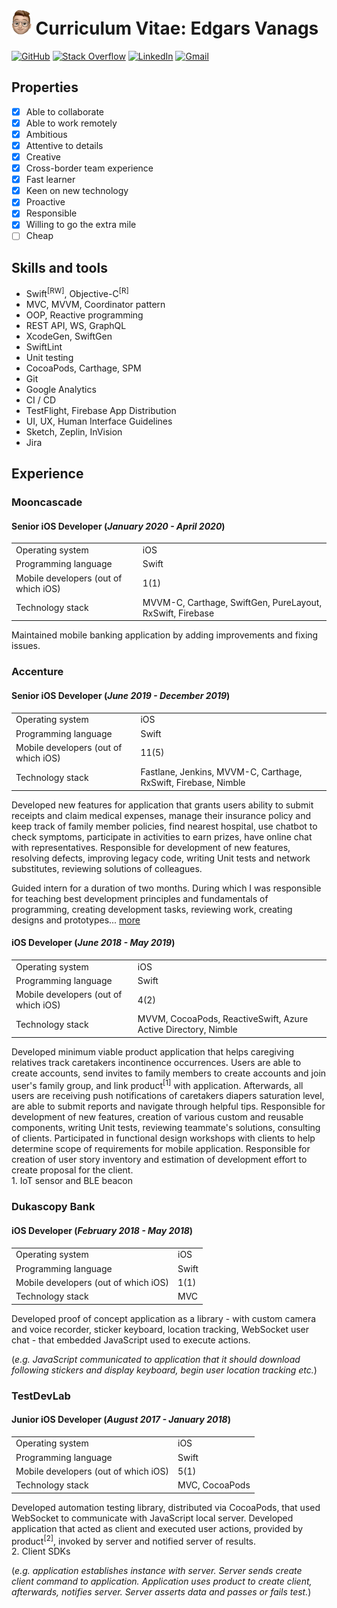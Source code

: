 <img src="https://github.com/esesmuedgars/CurriculumVitae/blob/assets/memoji.png" alt="Memoji" height="40"> Curriculum Vitae: Edgars Vanags
======================================

[![GitHub](https://img.shields.io/badge/Account%20on-GitHub-24292E.svg)](https://github.com/esesmuedgars)
[![Stack Overflow](https://img.shields.io/badge/Account%20on-Stack%20Overflow-F48024.svg)](https://stackoverflow.com/users/7890303/esesmuedgars?tab=profile)
[![LinkedIn](https://img.shields.io/badge/Account%20on-LinkedIn-0077B5.svg)](https://www.linkedin.com/in/edgarsvanags/)
[![Gmail](https://img.shields.io/badge/Send%20to-Gmail-D44638.svg)](mailto:edgars.vanags1@gmail.com?subject=iOS%20Developer&body=Hello%20Edgars,%20)

## Properties

- [X] Able to collaborate
- [X] Able to work remotely
- [X] Ambitious
- [X] Attentive to details
- [X] Creative
- [X] Cross-border team experience
- [X] Fast learner
- [X] Keen on new technology
- [X] Proactive
- [X] Responsible
- [X] Willing to go the extra mile
- [ ] Cheap

## Skills and tools

- Swift<sup>[RW]</sup>, Objective-C<sup>[R]</sup>
- MVC, MVVM, Coordinator pattern
- OOP, Reactive programming
- REST API, WS, GraphQL
- XcodeGen, SwiftGen
- SwiftLint
- Unit testing
- CocoaPods, Carthage, SPM
- Git
- Google Analytics
- CI / CD
- TestFlight, Firebase App Distribution
- UI, UX, Human Interface Guidelines
- Sketch, Zeplin, InVision
- Jira

## Experience

### Mooncascade

#### Senior iOS Developer (_January 2020 - April 2020_)

<table>
  <tr>
    <td>Operating system</td>
    <td>iOS</td>
  </tr>
  <tr>
    <td>Programming language</td>
    <td>Swift</td>
  </tr>
   <tr>
    <td>Mobile developers (out of which iOS)</td>
    <td>1(1)</td>
  </tr>
   <tr>
    <td>Technology stack</td>
    <td>MVVM-C, Carthage, SwiftGen, PureLayout, RxSwift, Firebase</td>
  </tr>
</table>

Maintained mobile banking application by adding improvements and fixing issues.

### Accenture

#### Senior iOS Developer (_June 2019 - December 2019_)

<table>
  <tr>
    <td>Operating system</td>
    <td>iOS</td>
  </tr>
  <tr>
    <td>Programming language</td>
    <td>Swift</td>
  </tr>
   <tr>
    <td>Mobile developers (out of which iOS)</td>
    <td>11(5)</td>
  </tr>
   <tr>
    <td>Technology stack</td>
    <td>Fastlane, Jenkins, MVVM-C, Carthage, RxSwift, Firebase, Nimble</td>
  </tr>
</table>

<!--
- Chaperoning iOS development intern - teaching best Swift development principles and fundamentals of programming, creating development tasks, reviewing and overseeing work, creating designs with Sketch and prototypes with InVision, using Trello for task tracking;
- Developed Swift iOS application for insurance company in cross-border team, iOS development team consists of four people, including myself. Application allows users to submit receipts, start video call with doctor, manage insurance policies of linked family members, find nearest hospital based on current location. Using MVVM software architectural pattern and Coordinator pattern. Developing according to Gitflow Workflow with dedicated release, defect, feature, user-story etc. branches. Deeply integrated RxSwift and RxCocoa libraries. Responsible for development of new features, resolving of defects, completion of quality stories, writing of Unit tests. Reviewing solutions of colleagues.
-->

Developed new features for application that grants users ability to submit receipts and claim medical expenses, manage their insurance policy and keep track of family member policies, find nearest hospital, use chatbot to check symptoms, participate in activities to earn prizes, have online chat with representatives.
Responsible for development of new features, resolving defects, improving legacy code, writing Unit tests and network substitutes, reviewing solutions of colleagues.

Guided intern for a duration of two months. During which I was responsible for teaching best development principles and fundamentals of programming, creating development tasks, reviewing work, creating designs and prototypes... [more](https://github.com/esesmuedgars/CurriculumVitae/blob/master/InternChaperone.md)

#### iOS Developer (_June 2018 - May 2019_)

<table>
  <tr>
    <td>Operating system</td>
    <td>iOS</td>
  </tr>
  <tr>
    <td>Programming language</td>
    <td>Swift</td>
  </tr>
   <tr>
    <td>Mobile developers (out of which iOS)</td>
    <td>4(2)</td>
  </tr>
   <tr>
    <td>Technology stack</td>
    <td>MVVM, CocoaPods, ReactiveSwift, Azure Active Directory, Nimble</td>
  </tr>
</table>

<!--
- Took initiative to prepare learning materials and review technical tasks for iOS Bootcamp;
- Developed Swift iOS application in cross-border team that would help caregiving relatives track caretakers incontinence occurrences. Utilising Microsoft Azure Active Directory, ReactiveSwift and ReactiveCocoa as well as MVVM software architectural pattern. Responsible for development and integration of client stated requirements, creation of various custom and reusable components. Reviewing solutions of teammates;
- Consulting of clients. Participated in functional design workshops with clients to help determine scope of requirements for mobile application. Responsible for creation of user story inventory and estimation of development effort to create proposal for the client.
-->

Developed minimum viable product application that helps caregiving relatives track caretakers incontinence occurrences. Users are able to create accounts, send invites to family members to create accounts and join user's family group, and link product<sup>[1]</sup> with application. Afterwards, all users are receiving push notifications of caretakers diapers saturation level, are able to submit reports and navigate through helpful tips.
Responsible for development of new features, creation of various custom and reusable components, writing Unit tests, reviewing teammate's solutions, consulting of clients.
Participated in functional design workshops with clients to help determine scope of requirements for mobile application. 
Responsible for creation of user story inventory and estimation of development effort to create proposal for the client.<br>1. IoT sensor and BLE beacon

### Dukascopy Bank

#### iOS Developer (_February 2018 - May 2018_)

<table>
  <tr>
    <td>Operating system</td>
    <td>iOS</td>
  </tr>
  <tr>
    <td>Programming language</td>
    <td>Swift</td>
  </tr>
   <tr>
    <td>Mobile developers (out of which iOS)</td>
    <td>1(1)</td>
  </tr>
   <tr>
    <td>Technology stack</td>
    <td>MVC</td>
  </tr>
</table>

<!--
- Developed proof of concept Swift social media application. Utilising WebKit native framework, implemented communication bridge between embedded Javascript application and native source code. Responsible for implementation of reusable classes and custom user interface elements.
-->

Developed proof of concept application as a library - with custom camera and voice recorder, sticker keyboard, location tracking, WebSocket user chat - that embedded JavaScript used to execute actions.

(_e.g. JavaScript communicated to application that it should download following stickers and display keyboard, begin user location tracking etc._)

### TestDevLab

#### Junior iOS Developer (_August 2017 - January 2018_)

<table>
  <tr>
    <td>Operating system</td>
    <td>iOS</td>
  </tr>
  <tr>
    <td>Programming language</td>
    <td>Swift</td>
  </tr>
   <tr>
    <td>Mobile developers (out of which iOS)</td>
    <td>5(1)</td>
  </tr>
   <tr>
    <td>Technology stack</td>
    <td>MVC, CocoaPods</td>
  </tr>
</table>

<!--
- Worked in project that tests iOS, Android and Web SDKs. Creating iOS demo application chatroom with live video streaming using some of those SDKs running on locally deployed Node.js server;
- Created and updated JavaScript FCM Push Notification test cases;
- Participated in Java for Android training, developed a demo Calculator Application using MVC architectural pattern, Interfaces, Activities, Asynchronous API calls, Shared Preferences, Services, Localisable content and Material Design guidelines;
- Developed demo Android mobile application that retrieves and displays connection's public IP address, coordinates and map marker of IP address source, ability to run data transfer rate speed test;
- Built Swift Library for iOS that communicates with JavaScript node server in order to run automated tests for client's product SDKs. Added Unit tests. Distributed library through CocoaPods dependency manager;
- Created automated tests for iOS DataSync SDK utilising self-made CocoaPod;
- Worked on creation of test automated for iOS IP Messaging SDK utilising self-made CocoaPod;
- Developed demo C++ library that created, opened, read and wrote to file using fstream class, created a bridge via which Swift demo application communicated with the library.
-->

Developed automation testing library, distributed via CocoaPods, that used WebSocket to communicate with JavaScript local server.
Developed application that acted as client and executed user actions, provided by product<sup>[2]</sup>, invoked by server and notified server of results.<br>2. Client SDKs

(_e.g. application establishes instance with server. Server sends create client command to application. Application uses product to create client, afterwards, notifies server. Server asserts data and passes or fails test._)

<!--
### Accenture
#### iOS Development Intern (_March 2017 - August 2017_)
- Investigated Realm mobile database by creating a Swift demo application with multi-threading to check whether Realm could handle the load of write operations if the project would be migrated from SQLite and Core Data;
- Developed a Swift demo application with multiple schemes based on existent project Web Services and Back-End APIs. User authentication and portrayal of API availability for a singed-in user;
- Been involved in Swift international project, worked on new screen implementations with MVVM architectural and OOP design patterns, bug fixes, different improvements and maintenance of existent application;
- Renewed Apple Distribution and Developer certificates, implemented Push Notifications Service
using Firebase platform for an project was developing React-Native application, worked solely, closely with client to finish deployment of application, implemented some client requested changes and bug fixes;
- Created Objective-C demo application that used self-created local Node Server and self-designed, static API that utilizes YouTube iFrames and WebView which was modified by injection of HTML/CSS/JS; 
- Investigated, inside, Objective-C project that allowed to book rooms, fixed issue regarding application not authenticating with provided API and not retrieving any data;
- Worked on iOS, Objective-C project, developing Bank Application, maintenance of existent application and implementation of new features and improvements, deploying new builds in HockeyApp.
-->
